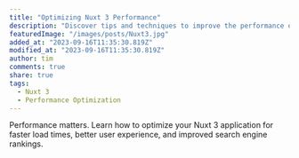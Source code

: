 ```yaml
---
title: "Optimizing Nuxt 3 Performance"
description: "Discover tips and techniques to improve the performance of your Nuxt 3 application for a faster user experience."
featuredImage: "/images/posts/Nuxt3.jpg"
added_at: "2023-09-16T11:35:30.819Z"
modified_at: "2023-09-16T11:35:30.819Z"
author: tim
comments: true
share: true
tags:
  - Nuxt 3
  - Performance Optimization
---
```


Performance matters. Learn how to optimize your Nuxt 3 application for faster load times, better user experience, and improved search engine rankings.
